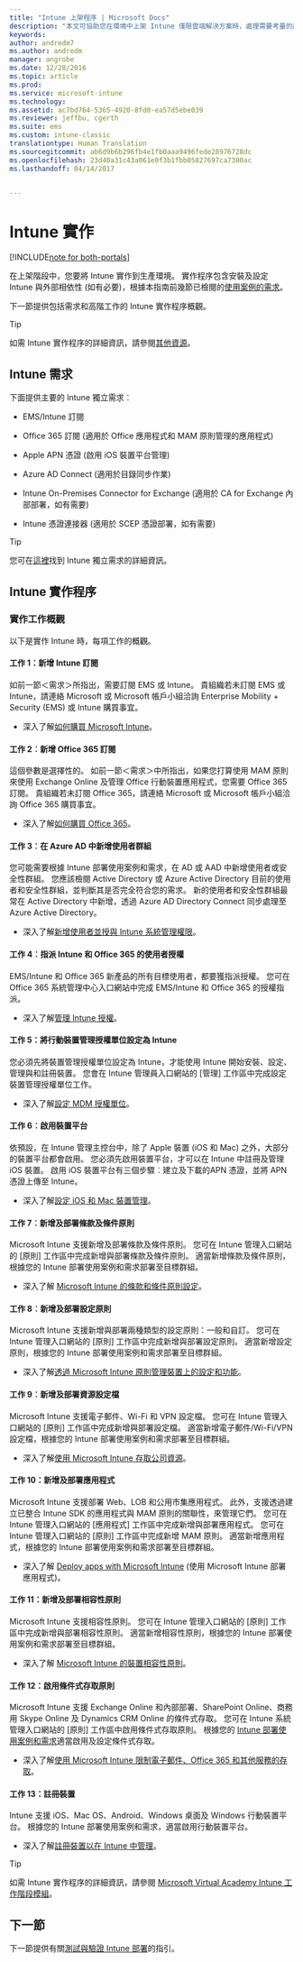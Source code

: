 ```yaml
---
title: "Intune 上架程序 | Microsoft Docs"
description: "本文可協助您在環境中上架 Intune 僅限雲端解決方案時，處理需要考量的所有詳細資訊。"
keywords: 
author: andredm7
ms.author: andredm
manager: angrobe
ms.date: 12/28/2016
ms.topic: article
ms.prod: 
ms.service: microsoft-intune
ms.technology: 
ms.assetid: ac7bd764-5365-4920-8fd0-ea57d5ebe039
ms.reviewer: jeffbu, cgerth
ms.suite: ems
ms.custom: intune-classic
translationtype: Human Translation
ms.sourcegitcommit: ab6d9b6b296fb4e1fb0aaa9496fede28976728dc
ms.openlocfilehash: 23d40a31c43a061e0f3b1fbb05827697ca7380ac
ms.lasthandoff: 04/14/2017


---
```


# <a name="intune-implementation"></a>Intune 實作

[!INCLUDE[note for both-portals](../includes/note-for-both-portals.md)]

在上架階段中，您要將 Intune 實作到生產環境。 實作程序包含安裝及設定 Intune 與外部相依性 (如有必要)，根據本指南前幾節已檢閱的[使用案例的需求](section-3-determine-use-case-requirements.md)。

下一節提供包括需求和高階工作的 Intune 實作程序概觀。

>[!TIP]
> 如需 Intune 實作程序的詳細資訊，請參閱[其他資源](additional-resources.md)。

## <a name="intune-requirements"></a>Intune 需求

下面提供主要的 Intune 獨立需求︰

-   EMS/Intune 訂閱

-   Office 365 訂閱 (適用於 Office 應用程式和 MAM 原則管理的應用程式)

-   Apple APN 憑證 (啟用 iOS 裝置平台管理)

-   Azure AD Connect (適用於目錄同步作業)

-   Intune On-Premises Connector for Exchange (適用於 CA for Exchange 內部部署，如有需要)

-   Intune 憑證連接器 (適用於 SCEP 憑證部署，如有需要)

>[!TIP]
> 您可在[這裡](https://docs.microsoft.com/intune/get-started/what-to-know-before-you-start-microsoft-intune)找到 Intune 獨立需求的詳細資訊。

## <a name="intune-implementation-process"></a>Intune 實作程序

### <a name="overview-of-implementation-tasks"></a>實作工作概觀

以下是實作 Intune 時，每項工作的概觀。

#### <a name="task-1-add-intune-subscription"></a>工作 1：新增 Intune 訂閱

如前一節＜需求＞所指出，需要訂閱 EMS 或 Intune。 貴組織若未訂閱 EMS 或 Intune，請連絡 Microsoft 或 Microsoft 帳戶小組洽詢 Enterprise Mobility + Security (EMS) 或 Intune 購買事宜。

-   深入了解[如何購買 Microsoft Intune](https://www.microsoft.com/cloud-platform/microsoft-intune-pricing)。

#### <a name="task-2-add-office-365-subscription"></a>工作 2︰新增 Office 365 訂閱

這個參數是選擇性的。 如前一節＜需求＞中所指出，如果您打算使用 MAM 原則來使用 Exchange Online 及管理 Office 行動裝置應用程式，您需要 Office 365 訂閱。 貴組織若未訂閱 Office 365，請連絡 Microsoft 或 Microsoft 帳戶小組洽詢 Office 365 購買事宜。

-   深入了解[如何購買 Office 365](https://products.office.com/business/compare-office-365-for-business-plans)。

#### <a name="task-3-add-users-groups-in-azure-ad"></a>工作 3︰在 Azure AD 中新增使用者群組

您可能需要根據 Intune 部署使用案例和需求，在 AD 或 AAD 中新增使用者或安全性群組。 您應該檢閱 Active Directory 或 Azure Active Directory 目前的使用者和安全性群組，並判斷其是否完全符合您的需求。 新的使用者和安全性群組最常在 Active Directory 中新增，透過 Azure AD Directory Connect 同步處理至 Azure Active Directory。

-   深入了解[新增使用者並授與 Intune 系統管理權限](https://docs.microsoft.com/intune/get-started/start-with-a-paid-subscription-to-microsoft-intune-step-3)。

#### <a name="task-4-assign-intune-and-office-365-user-licenses"></a>工作 4︰指派 Intune 和 Office 365 的使用者授權

EMS/Intune 和 Office 365 新產品的所有目標使用者，都要獲指派授權。 您可在 Office 365 系統管理中心入口網站中完成 EMS/Intune 和 Office 365 的授權指派。

-   深入了解[管理 Intune 授權](https://docs.microsoft.com/intune/get-started/start-with-a-paid-subscription-to-microsoft-intune-step-4)。

#### <a name="task-5-set-mobile-device-management-authority-to-intune"></a>工作 5：將行動裝置管理授權單位設定為 Intune

您必須先將裝置管理授權單位設定為 Intune，才能使用 Intune 開始安裝、設定、管理與和註冊裝置。 您會在 Intune 管理員入口網站的 [管理] 工作區中完成設定裝置管理授權單位工作。

-   深入了解[設定 MDM 授權單位](https://docs.microsoft.com/intune/deploy-use/prerequisites-for-enrollment#step-2-set-mdm-authority)。

#### <a name="task-6-enable-device-platforms"></a>工作 6︰啟用裝置平台

依預設，在 Intune 管理主控台中，除了 Apple 裝置 (iOS 和 Mac) 之外，大部分的裝置平台都會啟用。 您必須先啟用裝置平台，才可以在 Intune 中註冊及管理 iOS 裝置。 啟用 iOS 裝置平台有三個步驟︰建立及下載的APN 憑證，並將 APN 憑證上傳至 Intune。

-   深入了解[設定 iOS 和 Mac 裝置管理](https://docs.microsoft.com/intune/deploy-use/set-up-ios-and-mac-management-with-microsoft-intune)。

#### <a name="task-7-add-and-deploy-terms-and-conditions-policies"></a>工作 7︰新增及部署條款及條件原則

Microsoft Intune 支援新增及部署條款及條件原則。 您可在 Intune 管理入口網站的 [原則] 工作區中完成新增與部署條款及條件原則。 適當新增條款及條件原則，根據您的 Intune 部署使用案例和需求部署至目標群組。

-   深入了解 [Microsoft Intune 的條款和條件原則設定](https://docs.microsoft.com/intune/deploy-use/terms-and-condition-policy-settings-in-microsoft-intune)。

#### <a name="task-8-add-and-deploy-configuration-policies"></a>工作 8︰新增及部署設定原則

Microsoft Intune 支援新增與部署兩種類型的設定原則：一般和自訂。 您可在 Intune 管理入口網站的 [原則] 工作區中完成新增與部署設定原則。 適當新增設定原則，根據您的 Intune 部署使用案例和需求部署至目標群組。

-   深入了解[透過 Microsoft Intune 原則管理裝置上的設定和功能](https://docs.microsoft.com/intune/deploy-use/manage-settings-and-features-on-your-devices-with-microsoft-intune-policies)。

#### <a name="task-9-add-and-deploy-resource-profiles"></a>工作 9︰新增及部署資源設定檔

Microsoft Intune 支援電子郵件、Wi-Fi 和 VPN 設定檔。 您可在 Intune 管理入口網站的 [原則] 工作區中完成新增與部署設定檔。 適當新增電子郵件/Wi-Fi/VPN 設定檔，根據您的 Intune 部署使用案例和需求部署至目標群組。

-   深入了解[使用 Microsoft Intune 存取公司資源](https://docs.microsoft.com/intune/deploy-use/enable-access-to-company-resources-with-microsoft-intune)。

#### <a name="task-10-add-and-deploy-apps"></a>工作 10：新增及部署應用程式

Microsoft Intune 支援部署 Web、LOB 和公用市集應用程式。 此外，支援透過建立已整合 Intune SDK 的應用程式與 MAM 原則的關聯性，來管理它們。 您可在 Intune 管理入口網站的 [應用程式] 工作區中完成新增與部署應用程式。 您可在 Intune 管理入口網站的 [原則] 工作區中完成新增 MAM 原則。 適當新增應用程式，根據您的 Intune 部署使用案例和需求部署至目標群組。

-   深入了解 [Deploy apps with Microsoft Intune](https://docs.microsoft.com/intune/deploy-use/deploy-apps) (使用 Microsoft Intune 部署應用程式)。

#### <a name="task-11-add-and-deploy-compliance-policies"></a>工作 11：新增及部署相容性原則

Microsoft Intune 支援相容性原則。 您可在 Intune 管理入口網站的 [原則] 工作區中完成新增與部署相容性原則。 適當新增相容性原則，根據您的 Intune 部署使用案例和需求部署至目標群組。

-   深入了解 [Microsoft Intune 的裝置相容性原則](https://docs.microsoft.com/intune/deploy-use/introduction-to-device-compliance-policies-in-microsoft-intune)。

#### <a name="task-12-enable-conditional-access-policies"></a>工作 12：啟用條件式存取原則

Microsoft Intune 支援 Exchange Online 和內部部署、SharePoint Online、商務用 Skype Online 及 Dynamics CRM Online 的條件式存取。 您可在 Intune 系統管理入口網站的 [原則] 工作區中啟用條件式存取原則。 根據您的 [Intune 部署使用案例和需求](section-3-determine-use-case-requirements.md)適當啟用及設定條件式存取。

-   深入了解[使用 Microsoft Intune 限制電子郵件、Office 365 和其他服務的存取](https://docs.microsoft.com/intune/deploy-use/restrict-access-to-email-and-o365-services-with-microsoft-intune)。

#### <a name="task-13-enroll-devices"></a>工作 13：註冊裝置

Intune 支援 iOS、Mac OS、Android、Windows 桌面及 Windows 行動裝置平台。 根據您的 Intune 部署使用案例和需求，適當啟用行動裝置平台。

-   深入了解[註冊裝置以在 Intune 中管理](https://docs.microsoft.com/intune/deploy-use/enroll-devices-in-microsoft-intune)。

>[!TIP]
> 如需 Intune 實作程序的詳細資訊，請參閱 [Microsoft Virtual Academy Intune 工作階段模組](https://mva.microsoft.com/training-courses/deploying-microsoft-enterprise-mobility-suite-16408?l=PPWNoZxvD_1404778676)。

## <a name="next-section"></a>下一節

下一節提供有關[測試與驗證 Intune 部署](section-9-test-and-validation.md)的指引。

